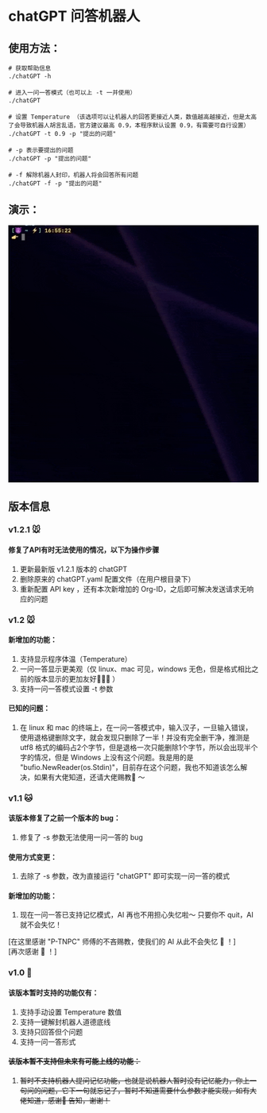 # chatGPT 问答机器人
## 使用方法：
```shell
# 获取帮助信息
./chatGPT -h

# 进入一问一答模式（也可以上 -t 一并使用）
./chatGPT

# 设置 Temperature （该选项可以让机器人的回答更接近人类，数值越高越接近，但是太高了会导致机器人胡言乱语，官方建议最高 0.9，本程序默认设置 0.9，有需要可自行设置）
./chatGPT -t 0.9 -p "提出的问题"

# -p 表示要提出的问题
./chatGPT -p "提出的问题"

# -f 解除机器人封印，机器人将会回答所有问题
./chatGPT -f -p "提出的问题"
```
## 演示：
<img src="img/gifmk3015.gif"/>

## 版本信息

### v1.2.1 🐭
#### 修复了API有时无法使用的情况，以下为操作步骤
1. 更新最新版 v1.2.1 版本的 chatGPT
2. 删除原来的 chatGPT.yaml 配置文件（在用户根目录下）
3. 重新配置 API key ，还有本次新增加的 Org-ID，之后即可解决发送请求无响应的问题

### v1.2 🐭
#### 新增加的功能：
1. 支持显示程序体温（Temperature）
2. 一问一答显示更美观（仅 linux、mac 可见，windows 无色，但是格式相比之前的版本显示的更加友好🧑‍🤝‍🧑 ）
3. 支持一问一答模式设置 -t 参数
#### 已知的问题：
1. 在 linux 和 mac 的终端上，在一问一答模式中，输入汉子，一旦输入错误，使用退格键删除文字，就会发现只删除了一半！并没有完全删干净，推测是 utf8 格式的编码占2个字节，但是退格一次只能删除1个字节，所以会出现半个字的情况，但是 Windows 上没有这个问题。我是用的是 "bufio.NewReader(os.Stdin)"，目前存在这个问题，我也不知道该怎么解决，如果有大佬知道，还请大佬赐教🙏 ～

### v1.1 🐱
#### 该版本修复了之前一个版本的 bug：
1. 修复了 -s 参数无法使用一问一答的 bug
#### 使用方式变更：
1. 去除了 -s 参数，改为直接运行 "chatGPT" 即可实现一问一答的模式
#### 新增加的功能：
1. 现在一问一答已支持记忆模式，AI 再也不用担心失忆啦～ 只要你不 quit，AI 就不会失忆！  

[在这里感谢 "P-TNPC" 师傅的不吝赐教，使我们的 AI 从此不会失忆 🌹 ！]  
[再次感谢 🎉 ！]

### v1.0 🐶
#### 该版本暂时支持的功能仅有：
1. 支持手动设置 Temperature 数值
2. 支持一键解封机器人道德底线
3. 支持只回答但个问题
4. 支持一问一答形式  

#### ~~该版本暂不支持但未来有可能上线的功能：~~
1. ~~暂时不支持机器人提问记忆功能，也就是说机器人暂时没有记忆能力，你上一句问的问题，它下一句就忘记了，暂时不知道需要什么参数才能实现，如有大佬知道，感谢🙏 告知，谢谢！~~